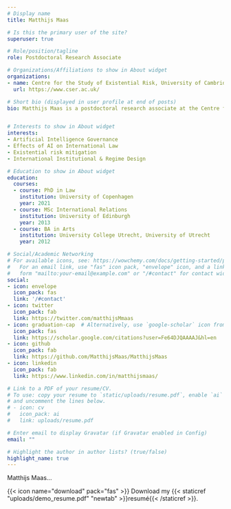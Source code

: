 ```yaml
---
# Display name
title: Matthijs Maas

# Is this the primary user of the site?
superuser: true

# Role/position/tagline
role: Postdoctoral Research Associate

# Organizations/Affiliations to show in About widget
organizations:
- name: Centre for the Study of Existential Risk, University of Cambridge
  url: https://www.cser.ac.uk/

# Short bio (displayed in user profile at end of posts)
bio: Matthijs Maas is a postdoctoral research associate at the Centre for the Study of Existential Risk (CSER), University of Cambridge. He works on adaptive global governance approaches for technological risks, with a  focus on regimes and institutions for the governance of Artificial Intelligence. His additional research interests are on the effects of AI technology on international law itself, as well as frameworks for the regulation of uncertain risks. Prior to working at CSER, he has previous experience working at The Hague Centre for Strategic Studies and the Dutch Embassy in Beirut, amongst others.  


# Interests to show in About widget
interests:
- Artificial Intelligence Governance
- Effects of AI on International Law
- Existential risk mitigation
- International Institutional & Regime Design

# Education to show in About widget
education:
  courses:
  - course: PhD in Law 
    institution: University of Copenhagen
    year: 2021
  - course: MSc International Relations
    institution: University of Edinburgh
    year: 2013
  - course: BA in Arts 
    institution: University College Utrecht, University of Utrecht
    year: 2012

# Social/Academic Networking
# For available icons, see: https://wowchemy.com/docs/getting-started/page-builder/#icons
#   For an email link, use "fas" icon pack, "envelope" icon, and a link in the
#   form "mailto:your-email@example.com" or "/#contact" for contact widget.
social:
- icon: envelope
  icon_pack: fas
  link: '/#contact'
- icon: twitter
  icon_pack: fab
  link: https://twitter.com/matthijsMmaas
- icon: graduation-cap  # Alternatively, use `google-scholar` icon from `ai` icon pack
  icon_pack: fas
  link: https://scholar.google.com/citations?user=Fe64DJQAAAAJ&hl=en
- icon: github
  icon_pack: fab
  link: https://github.com/MatthijsMaas/MatthijsMaas
- icon: linkedin
  icon_pack: fab
  link: https://www.linkedin.com/in/matthijsmaas/

# Link to a PDF of your resume/CV.
# To use: copy your resume to `static/uploads/resume.pdf`, enable `ai` icons in `params.toml`, 
# and uncomment the lines below.
# - icon: cv
#   icon_pack: ai
#   link: uploads/resume.pdf

# Enter email to display Gravatar (if Gravatar enabled in Config)
email: ""

# Highlight the author in author lists? (true/false)
highlight_name: true
---
```


Matthijs Maas...

{{< icon name="download" pack="fas" >}} Download my {{< staticref "uploads/demo_resume.pdf" "newtab" >}}resumé{{< /staticref >}}.
